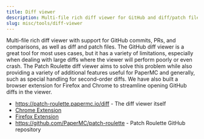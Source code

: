 ```yaml
---
title: Diff viewer
description: Multi-file rich diff viewer for GitHub and diff/patch files.
slug: misc/tools/diff-viewer
---
```


Multi-file rich diff viewer with support for GitHub commits, PRs, and comparisons, as well as
diff and patch files.
The GitHub diff viewer is a great tool for most uses cases, but it has a variety of limitations,
especially when dealing with large diffs where the viewer will perform poorly or even crash. The
Patch Roulette diff viewer aims to solve this problem while also providing a variety of additional
features useful for PaperMC and generally, such as special handling for second-order diffs. We have
also built a browser extension for Firefox and Chrome to streamline opening GitHub diffs in the
viewer.

- https://patch-roulette.papermc.io/diff - The diff viewer itself
- [Chrome Extension](https://chromewebstore.google.com/detail/patch-roulette/feaaoepdocmiibjilhoahgldkaajfnhb)
- [Firefox Extension](https://addons.mozilla.org/en-US/firefox/addon/patch-roulette/)
- https://github.com/PaperMC/patch-roulette - Patch Roulette GitHub repository
